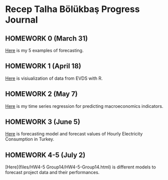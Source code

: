 
# Recep Talha Bölükbaş Progress Journal

## HOMEWORK 0 (March 31)

[Here](files/IE360_Spring21_Homework0.html) is my 5 examples of forecasting. 

## HOMEWORK 1 (April 18)

[Here](files/HW1.html) is visiualization of data from EVDS with R.

## HOMEWORK 2 (May 7)

[Here](files/HW2/HW2.html) is my time series regression for predicting macroeconomics indicators.

## HOMEWORK 3 (June 5)

[Here](files/HW3/HW3.html) is forecasting model and forecast values of Hourly Electricity Consumption in Turkey.

## HOMEWORK 4-5 (July 2)

[Here](files/HW4-5 Group14/HW4-5-Group14.html) is different models to forecast project data and their performances.